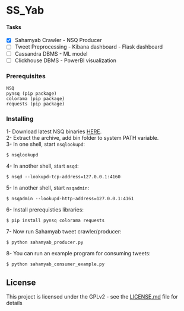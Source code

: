 # SS_Yab

#### Tasks
- [x] Sahamyab Crawler - NSQ Producer
- [ ] Tweet Preprocessing - Kibana dashboard - Flask dashboard 
- [ ] Cassandra DBMS - ML model
- [ ] Clickhouse DBMS - PowerBI visualization

### Prerequisites

```
NSQ
pynsq (pip package)
colorama (pip package)
requests (pip package)
```

### Installing

1- Download latest NSQ binaries [HERE](https://nsq.io/deployment/installing.html).  
2- Extract the archive, add bin folder to system PATH variable.  
3- In one shell, start ``nsqlookupd``:  
```
$ nsqlookupd
```
4- In another shell, start ``nsqd``:
```
$ nsqd --lookupd-tcp-address=127.0.0.1:4160
```
5- In another shell, start ``nsqadmin``:
```
$ nsqadmin --lookupd-http-address=127.0.0.1:4161
```
6- Install prerequisties libraries:
```
$ pip install pynsq colorama requests
```
7- Now run Sahamyab tweet crawler/producer:
```
$ python sahamyab_producer.py
```
8- You can run an example program for consuming tweets:
```
$ python sahamyab_consumer_example.py
```

## License

This project is licensed under the GPLv2 - see the [LICENSE.md](LICENSE.md) file for details
